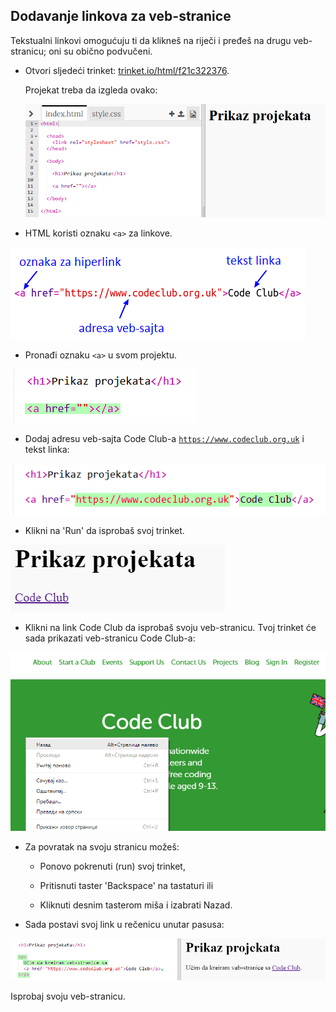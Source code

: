 ## Dodavanje linkova za veb-stranice

Tekstualni linkovi omogućuju ti da klikneš na riječi i pređeš na drugu veb-stranicu; oni su obično podvučeni.

+ Otvori sljedeći trinket: [trinket.io/html/f21c322376](http://trinket.io/html/f21c322376).
    
    Projekat treba da izgleda ovako:
    
    ![screenshot](images/showcase-starter.png)

+ HTML koristi oznaku `<a>` za linkove.

![screenshot](images/showcase-link.png)

+ Pronađi oznaku `<a>` u svom projektu. 

![screenshot](images/showcase-a-template.png)

+ Dodaj adresu veb-sajta Code Club-a [`https://www.codeclub.org.uk`](https://www.codeclub.org.uk) i tekst linka:

![screenshot](images/showcase-code-club.png)

+ Klikni na 'Run' da isprobaš svoj trinket.

![screenshot](images/showcase-cc-output.png)

+ Klikni na link Code Club da isprobaš svoju veb-stranicu. Tvoj trinket će sada prikazati veb-stranicu Code Club-a: 

![screenshot](images/showcase-cc-website.png)

+ Za povratak na svoju stranicu možeš:
    
    + Ponovo pokrenuti (run) svoj trinket,
    
    + Pritisnuti taster 'Backspace' na tastaturi ili
    
    + Kliknuti desnim tasterom miša i izabrati Nazad.

+ Sada postavi svoj link u rečenicu unutar pasusa:

![screenshot](images/showcase-paragraph.png)

Isprobaj svoju veb-stranicu.